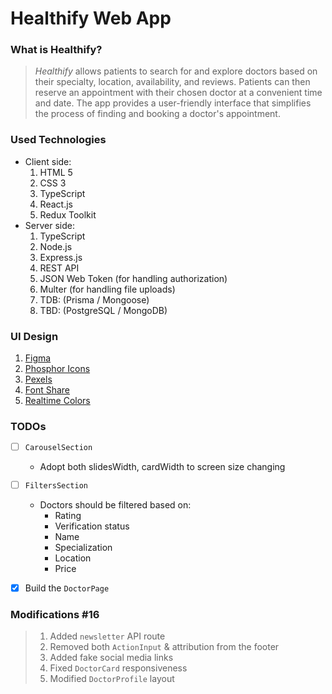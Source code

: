 # **Healthify Web App**

### **What is Healthify?**

> _Healthify_ allows patients to search for and explore doctors based on their specialty, location, availability, and reviews. Patients can then reserve an appointment with their chosen doctor at a convenient time and date. The app provides a user-friendly interface that simplifies the process of finding and booking a doctor's appointment.

### **Used Technologies**

- Client side:
  1. HTML 5
  2. CSS 3
  3. TypeScript
  4. React.js
  5. Redux Toolkit
- Server side:
  1. TypeScript
  2. Node.js
  3. Express.js
  4. REST API
  5. JSON Web Token (for handling authorization)
  6. Multer (for handling file uploads)
  7. TDB: (Prisma / Mongoose)
  8. TBD: (PostgreSQL / MongoDB)

### **UI Design**

1. [Figma](https://www.figma.com/file/oHg6gxAFgMvBN09A6XxDTA/Healthify?type=design&node-id=0%3A1&t=seLvtMwN2miTJftR-1)
2. [Phosphor Icons](https://phosphoricons.com/)
3. [Pexels](https://www.pexels.com/)
4. [Font Share](https://www.fontshare.com/)
5. [Realtime Colors](https://realtimecolors.com/)

### **TODOs**

- [ ] `CarouselSection`

  - Adopt both slidesWidth, cardWidth to screen size changing

- [ ] `FiltersSection`

  - Doctors should be filtered based on:
    - Rating
    - Verification status
    - Name
    - Specialization
    - Location
    - Price

- [x] Build the `DoctorPage`

### **Modifications #16**

> 1. Added `newsletter` API route
> 2. Removed both `ActionInput` & attribution from the footer
> 3. Added fake social media links
> 4. Fixed `DoctorCard` responsiveness
> 5. Modified `DoctorProfile` layout
